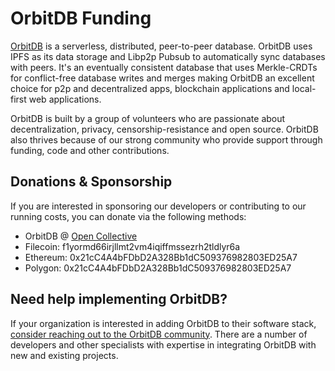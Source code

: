 # OrbitDB Funding

[OrbitDB](https://www.github.com/orbitdb/orbitdb) is a serverless, distributed, peer-to-peer database. OrbitDB uses IPFS as its data storage and Libp2p Pubsub to automatically sync databases with peers. It's an eventually consistent database that uses Merkle-CRDTs for conflict-free database writes and merges making OrbitDB an excellent choice for p2p and decentralized apps, blockchain applications and local-first web applications.

OrbitDB is built by a group of volunteers who are passionate about decentralization, privacy, censorship-resistance and open source. OrbitDB also thrives because of our strong community who provide support through funding, code and other contributions.

## Donations & Sponsorship

If you are interested in sponsoring our developers or contributing to our running costs, you can donate via the following methods:

- OrbitDB @ [Open Collective](https://www.opencollective.com/orbitdb)
- Filecoin: f1yormd66irjllmt2vm4iqiffmssezrh2tldlyr6a
- Ethereum: 0x21cC4A4bFDbD2A328Bb1dC509376982803ED25A7
- Polygon: 0x21cC4A4bFDbD2A328Bb1dC509376982803ED25A7

## Need help implementing OrbitDB?

If your organization is interested in adding OrbitDB to their software stack, [consider reaching out to the OrbitDB community](https://matrix.to/#/#orbitdb_Lobby:gitter.im). There are a number of developers and other specialists with expertise in integrating OrbitDB with new and existing projects.